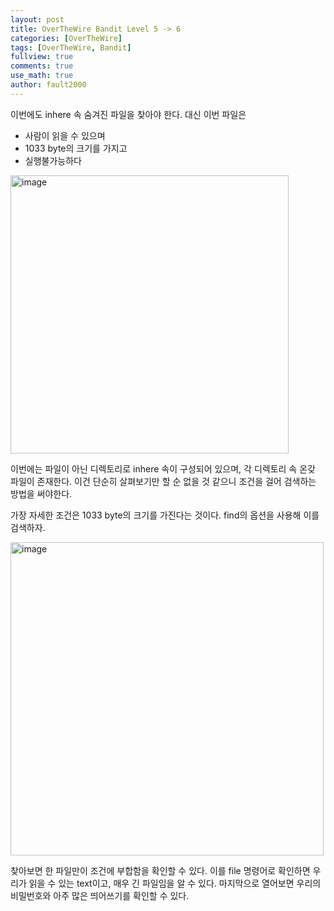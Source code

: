```yaml
---
layout: post
title: OverTheWire Bandit Level 5 -> 6
categories: [OverTheWire]
tags: [OverTheWire, Bandit]
fullview: true
comments: true
use_math: true
author: fault2000
---
```


이번에도 inhere 속 숨겨진 파일을 찾아야 한다. 대신 이번 파일은 

- 사람이 읽을 수 있으며
- 1033 byte의 크기를 가지고
- 실행불가능하다

<img width="445" alt="image" src="https://user-images.githubusercontent.com/73513005/190832892-78da45d5-ff97-4c50-96a2-f27287c5dc42.png">

이번에는 파일이 아닌 디렉토리로 inhere 속이 구성되어 있으며, 각 디렉토리 속 온갖 파일이 존재한다. 이건 단순히 살펴보기만 할 순 없을 것 같으니 조건을 걸어 검색하는 방법을 써야한다.  

가장 자세한 조건은 1033 byte의 크기를 가진다는 것이다. find의 옵션을 사용해 이를 검색하자.

<img width="501" alt="image" src="https://user-images.githubusercontent.com/73513005/190833992-af44b304-6ada-4a79-a345-092049a7d28d.png">

찾아보면 한 파일만이 조건에 부합함을 확인할 수 있다. 이를 file 명령어로 확인하면 우리가 읽을 수 있는 text이고, 매우 긴 파일임을 알 수 있다. 마지막으로 열어보면 우리의 비밀번호와 아주 많은 띄어쓰기를 확인할 수 있다.